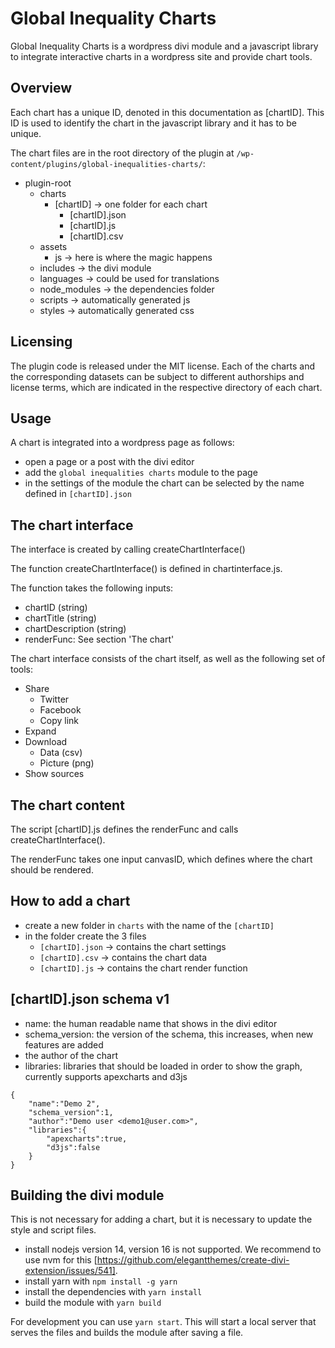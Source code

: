 # Global Inequality Charts 

Global Inequality Charts is a wordpress divi module and a javascript library to integrate interactive charts in a wordpress site and provide chart tools.

## Overview

Each chart has a unique ID, denoted in this documentation as [chartID]. This ID is used to identify the chart in the javascript library and it has to be unique.

The chart files are in the root directory of the plugin at `/wp-content/plugins/global-inequalities-charts/`:

- plugin-root
    - charts
        - [chartID] -> one folder for each chart
            - [chartID].json
            - [chartID].js
            - [chartID].csv
    - assets
        - js -> here is where the magic happens
    - includes -> the divi module
    - languages -> could be used for translations
    - node_modules -> the dependencies folder
    - scripts -> automatically generated js
    - styles -> automatically generated css

## Licensing

The plugin code is released under the MIT license. Each of the charts and the corresponding datasets can be subject to different authorships and license terms, which are indicated in the respective directory of each chart. 

## Usage

A chart is integrated into a wordpress page as follows:

- open a page or a post with the divi editor
- add the `global inequalities charts` module to the page
- in the settings of the module the chart can be selected by the name defined in `[chartID].json`

## The chart interface

The interface is created by calling createChartInterface() 

The function createChartInterface() is defined in chartinterface.js.

The function takes the following inputs:

- chartID (string)
- chartTitle (string)
- chartDescription (string)
- renderFunc: See section 'The chart'

The chart interface consists of the chart itself, as well as the following set of tools:

- Share 
    - Twitter
    - Facebook
    - Copy link
- Expand
- Download
    - Data (csv)
    - Picture (png) 
- Show sources



## The chart content

The script [chartID].js defines the renderFunc and calls createChartInterface().

The renderFunc takes one input canvasID, which defines where the chart should be rendered.

## How to add a chart

- create a new folder in `charts` with the name of the `[chartID]`
- in the folder create the 3 files
   - `[chartID].json` -> contains the chart settings
   - `[chartID].csv` -> contains the chart data
   - `[chartID].js` -> contains the chart render function

##  [chartID].json schema v1
- name: the human readable name that shows in the divi editor
- schema_version: the version of the schema, this increases, when new features are added
- the author of the chart
- libraries: libraries that should be loaded in order to show the graph, currently supports apexcharts and d3js 

```
{
    "name":"Demo 2",
    "schema_version":1,
    "author":"Demo user <demo1@user.com>",
    "libraries":{
        "apexcharts":true,
        "d3js":false
    }
}
```

## Building the divi module 

This is not necessary for adding a chart, but it is necessary to update the style and script files.

- install nodejs version 14, version 16 is not supported. We recommend to use nvm for this [https://github.com/elegantthemes/create-divi-extension/issues/541].
- install yarn with `npm install -g yarn`
- install the dependencies with `yarn install`
- build the module with `yarn build`

For development you can use `yarn start`. This will start a local server that serves the files and builds the module after saving a file. 


